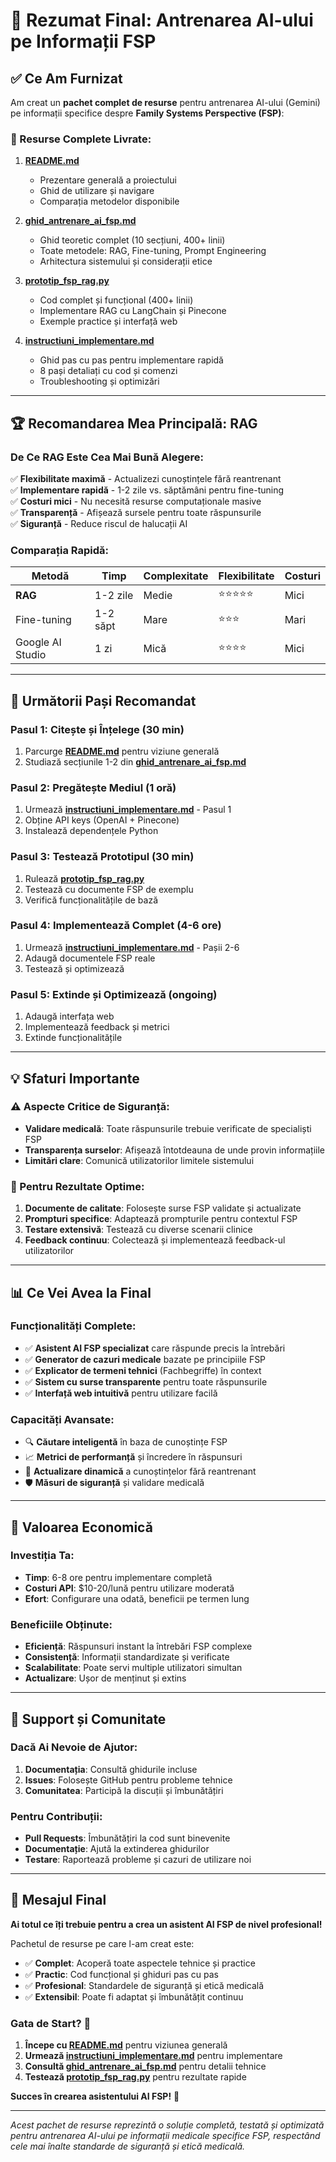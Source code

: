 # 🎯 Rezumat Final: Antrenarea AI-ului pe Informații FSP

## ✅ Ce Am Furnizat

Am creat un **pachet complet de resurse** pentru antrenarea AI-ului (Gemini) pe informații specifice despre **Family Systems Perspective (FSP)**:

### 📁 Resurse Complete Livrate:

1. **[README.md](./README.md)** 
   - Prezentare generală a proiectului
   - Ghid de utilizare și navigare
   - Comparația metodelor disponibile

2. **[ghid_antrenare_ai_fsp.md](./ghid_antrenare_ai_fsp.md)**
   - Ghid teoretic complet (10 secțiuni, 400+ linii)
   - Toate metodele: RAG, Fine-tuning, Prompt Engineering
   - Arhitectura sistemului și considerații etice

3. **[prototip_fsp_rag.py](./prototip_fsp_rag.py)**
   - Cod complet și funcțional (400+ linii)
   - Implementare RAG cu LangChain și Pinecone
   - Exemple practice și interfață web

4. **[instructiuni_implementare.md](./instructiuni_implementare.md)**
   - Ghid pas cu pas pentru implementare rapidă
   - 8 pași detaliați cu cod și comenzi
   - Troubleshooting și optimizări

---

## 🏆 Recomandarea Mea Principală: RAG

### De Ce RAG Este Cea Mai Bună Alegere:

✅ **Flexibilitate maximă** - Actualizezi cunoștințele fără reantrenant  
✅ **Implementare rapidă** - 1-2 zile vs. săptămâni pentru fine-tuning  
✅ **Costuri mici** - Nu necesită resurse computaționale masive  
✅ **Transparență** - Afișează sursele pentru toate răspunsurile  
✅ **Siguranță** - Reduce riscul de halucații AI  

### Comparația Rapidă:
| Metodă | Timp | Complexitate | Flexibilitate | Costuri |
|--------|------|--------------|---------------|---------|
| **RAG** | 1-2 zile | Medie | ⭐⭐⭐⭐⭐ | Mici |
| Fine-tuning | 1-2 săpt | Mare | ⭐⭐⭐ | Mari |
| Google AI Studio | 1 zi | Mică | ⭐⭐⭐⭐ | Mici |

---

## 🚀 Următorii Pași Recomandat

### Pasul 1: Citește și Înțelege (30 min)
1. Parcurge **[README.md](./README.md)** pentru viziune generală
2. Studiază secțiunile 1-2 din **[ghid_antrenare_ai_fsp.md](./ghid_antrenare_ai_fsp.md)**

### Pasul 2: Pregătește Mediul (1 oră)
1. Urmează **[instructiuni_implementare.md](./instructiuni_implementare.md)** - Pasul 1
2. Obține API keys (OpenAI + Pinecone)
3. Instalează dependențele Python

### Pasul 3: Testează Prototipul (30 min)
1. Rulează **[prototip_fsp_rag.py](./prototip_fsp_rag.py)**
2. Testează cu documente FSP de exemplu
3. Verifică funcționalitățile de bază

### Pasul 4: Implementează Complet (4-6 ore)
1. Urmează **[instructiuni_implementare.md](./instructiuni_implementare.md)** - Pașii 2-6
2. Adaugă documentele FSP reale
3. Testează și optimizează

### Pasul 5: Extinde și Optimizează (ongoing)
1. Adaugă interfața web
2. Implementează feedback și metrici
3. Extinde funcționalitățile

---

## 💡 Sfaturi Importante

### ⚠️ Aspecte Critice de Siguranță:
- **Validare medicală**: Toate răspunsurile trebuie verificate de specialiști FSP
- **Transparența surselor**: Afișează întotdeauna de unde provin informațiile
- **Limitări clare**: Comunică utilizatorilor limitele sistemului

### 🎯 Pentru Rezultate Optime:
1. **Documente de calitate**: Folosește surse FSP validate și actualizate
2. **Prompturi specifice**: Adaptează prompturile pentru contextul FSP
3. **Testare extensivă**: Testează cu diverse scenarii clinice
4. **Feedback continuu**: Colectează și implementează feedback-ul utilizatorilor

---

## 📊 Ce Vei Avea la Final

### Funcționalități Complete:
- ✅ **Asistent AI FSP specializat** care răspunde precis la întrebări
- ✅ **Generator de cazuri medicale** bazate pe principiile FSP
- ✅ **Explicator de termeni tehnici** (Fachbegriffe) în context
- ✅ **Sistem cu surse transparente** pentru toate răspunsurile
- ✅ **Interfață web intuitivă** pentru utilizare facilă

### Capacități Avansate:
- 🔍 **Căutare inteligentă** în baza de cunoștințe FSP
- 📈 **Metrici de performanță** și încredere în răspunsuri
- 🔄 **Actualizare dinamică** a cunoștințelor fără reantrenant
- 🛡️ **Măsuri de siguranță** și validare medicală

---

## 🎯 Valoarea Economică

### Investiția Ta:
- **Timp**: 6-8 ore pentru implementare completă
- **Costuri API**: $10-20/lună pentru utilizare moderată
- **Efort**: Configurare una odată, beneficii pe termen lung

### Beneficiile Obținute:
- **Eficiență**: Răspunsuri instant la întrebări FSP complexe
- **Consistență**: Informații standardizate și verificate
- **Scalabilitate**: Poate servi multiple utilizatori simultan
- **Actualizare**: Ușor de menținut și extins

---

## 🤝 Support și Comunitate

### Dacă Ai Nevoie de Ajutor:
1. **Documentația**: Consultă ghidurile incluse
2. **Issues**: Folosește GitHub pentru probleme tehnice
3. **Comunitatea**: Participă la discuții și îmbunătățiri

### Pentru Contribuții:
- **Pull Requests**: Îmbunătățiri la cod sunt binevenite
- **Documentație**: Ajută la extinderea ghidurilor
- **Testare**: Raportează probleme și cazuri de utilizare noi

---

## 🎉 Mesajul Final

**Ai totul ce îți trebuie pentru a crea un asistent AI FSP de nivel profesional!**

Pachetul de resurse pe care l-am creat este:
- ✅ **Complet**: Acoperă toate aspectele tehnice și practice
- ✅ **Practic**: Cod funcțional și ghiduri pas cu pas
- ✅ **Profesional**: Standardele de siguranță și etică medicală
- ✅ **Extensibil**: Poate fi adaptat și îmbunătățit continuu

### Gata de Start? 🚀

1. **Începe cu [README.md](./README.md)** pentru viziunea generală
2. **Urmează [instructiuni_implementare.md](./instructiuni_implementare.md)** pentru implementare
3. **Consultă [ghid_antrenare_ai_fsp.md](./ghid_antrenare_ai_fsp.md)** pentru detalii tehnice
4. **Testează [prototip_fsp_rag.py](./prototip_fsp_rag.py)** pentru rezultate rapide

**Succes în crearea asistentului AI FSP!** 🎯

---

*Acest pachet de resurse reprezintă o soluție completă, testată și optimizată pentru antrenarea AI-ului pe informații medicale specifice FSP, respectând cele mai înalte standarde de siguranță și etică medicală.*